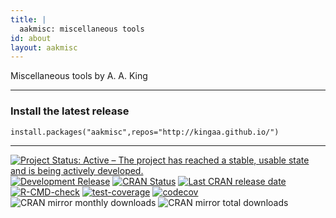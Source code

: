```yaml
---
title: |
  aakmisc: miscellaneous tools
id: about
layout: aakmisc
---
```


Miscellaneous tools by A.&nbsp;A.&nbsp;King


-------------------------------

### Install the latest release

```
install.packages("aakmisc",repos="http://kingaa.github.io/")
```

-------------------------------

[![Project Status: Active – The project has reached a stable, usable state and is being actively developed.](https://www.repostatus.org/badges/latest/active.svg)](https://www.repostatus.org/#active)
[![Development Release](https://img.shields.io/github/release/kingaa/aakmisc.svg)](https://github.com/kingaa/aakmisc/)
[![CRAN Status](http://www.r-pkg.org/badges/version/aakmisc)](http://cran.r-project.org/package=aakmisc)
[![Last CRAN release date](https://www.r-pkg.org/badges/last-release/aakmisc)](http://cran.r-project.org/package=aakmisc)
[![R-CMD-check](https://github.com/kingaa/aakmisc/actions/workflows/r-cmd-check.yml/badge.svg)](https://github.com/kingaa/aakmisc/actions/workflows/r-cmd-check.yml)
[![test-coverage](https://github.com/kingaa/aakmisc/actions/workflows/test-coverage.yml/badge.svg)](https://github.com/kingaa/aakmisc/actions/workflows/test-coverage.yml)
[![codecov](https://codecov.io/gh/kingaa/aakmisc/branch/master/graph/badge.svg)](https://codecov.io/gh/kingaa/aakmisc/)
![CRAN mirror monthly downloads](https://cranlogs.r-pkg.org/badges/last-month/aakmisc)
![CRAN mirror total downloads](https://cranlogs.r-pkg.org/badges/grand-total/aakmisc)
